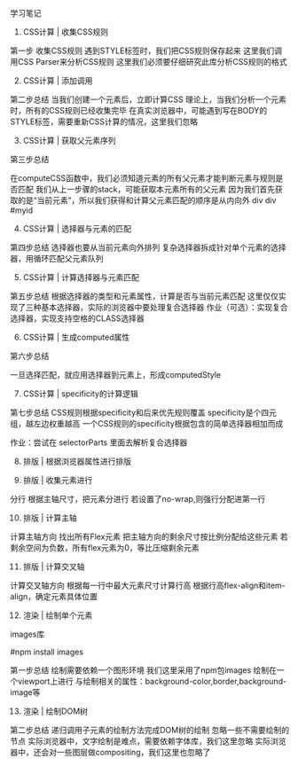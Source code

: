 学习笔记
1. CSS计算 | 收集CSS规则

第一步 收集CSS规则
遇到STYLE标签时，我们把CSS规则保存起来
这里我们调用CSS Parser来分析CSS规则
这里我们必须要仔细研究此库分析CSS规则的格式

2. CSS计算 | 添加调用

第二步总结
当我们创建一个元素后，立即计算CSS
理论上，当我们分析一个元素时，所有的CSS规则已经收集完毕
在真实浏览器中，可能遇到写在BODY的STYLE标签，需要重新CSS计算的情况，这里我们忽略

3. CSS计算 | 获取父元素序列

第三步总结

在computeCSS函数中，我们必须知道元素的所有父元素才能判断元素与规则是否匹配
我们从上一步骤的stack，可能获取本元素所有的父元素
因为我们首先获取的是“当前元素”，所以我们获得和计算父元素匹配的顺序是从内向外
div div #myid

4. CSS计算 | 选择器与元素的匹配

第四步总结
选择器也要从当前元素向外排列
复杂选择器拆成针对单个元素的选择器，用循环匹配父元素队列

5. CSS计算 | 计算选择器与元素匹配

第五步总结
根据选择器的类型和元素属性，计算是否与当前元素匹配
这里仅仅实现了三种基本选择器，实际的浏览器中要处理复合选择器
作业（可选）：实现复合选择器，实现支持空格的CLASS选择器

6. CSS计算 | 生成computed属性

第六步总结

一旦选择匹配，就应用选择器到元素上，形成computedStyle

7. CSS计算 | specificity的计算逻辑

第七步总结
CSS规则根据specificity和后来优先规则覆盖
specificity是个四元组，越左边权重越高
一个CSS规则的specificity根据包含的简单选择器相加而成

作业：尝试在 selectorParts 里面去解析复合选择器


8. 排版 | 根据浏览器属性进行排版


9. 排版 | 收集元素进行

分行
根据主轴尺寸，把元素分进行
若设置了no-wrap,则强行分配进第一行

10. 排版 | 计算主轴

计算主轴方向
找出所有Flex元素
把主轴方向的剩余尺寸按比例分配给这些元素
若剩余空间为负数，所有flex元素为0，等比压缩剩余元素

11. 排版 | 计算交叉轴

计算交叉轴方向
根据每一行中最大元素尺寸计算行高
根据行高flex-align和item-align，确定元素具体位置 

12. 渲染 | 绘制单个元素

images库

#npm install images

第一步总结
绘制需要依赖一个图形环境
我们这里采用了npm包images
绘制在一个viewport上进行
与绘制相关的属性：background-color,border,background-image等

13. 渲染 | 绘制DOM树

第二步总结
递归调用子元素的绘制方法完成DOM树的绘制
忽略一些不需要绘制的节点
实际浏览器中，文字绘制是难点，需要依赖字体库，我们这里忽略
实际浏览器中，还会对一些图层做compositing，我们这里也忽略了

